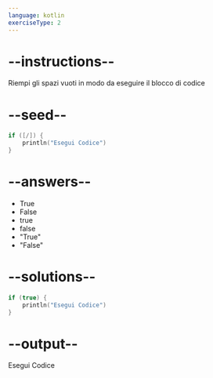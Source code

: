 ```yaml
---
language: kotlin
exerciseType: 2
---
```


# --instructions--

Riempi gli spazi vuoti in modo da eseguire il blocco di codice

# --seed--

```kotlin
if ([/]) {
    println("Esegui Codice")
}
```

# --answers--

- True
- False
- true
- false
- "True"
- "False"

# --solutions--

```kotlin
if (true) {
    println("Esegui Codice")
}
```

# --output--

Esegui Codice
